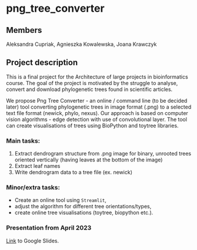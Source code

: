 # png_tree_converter

## Members
Aleksandra Cupriak, Agnieszka Kowalewska, Joana Krawczyk


## Project description
This is a final project for the Architecture of large projects in bioinformatics course. 
The goal of the project is motivated by the struggle to analyse, convert and download phylogenetic trees 
found in scientific articles. 

We propose Png Tree Converter - an online / command line (to be decided later)
tool converting phylogenetic trees in image format (.png) to a selected text file format (newick, phylo, nexus). 
Our approach is based on computer vision algorithms - edge detection with use of convolutional layer.
The tool can create visualisations of trees using BioPython and toytree libraries.

### Main tasks:
1. Extract dendrogram structure from .png image for binary, unrooted trees oriented vertically 
(having leaves at the bottom of the image)
2. Extract leaf names
3. Write dendrogram data to a tree file (ex. newick)

### Minor/extra tasks:
* Create an online tool using ```Streamlit```,
* adjust the algorithm for different tree orientations/types,
* create online tree visualisations (toytree, biopython etc.).

### Presentation from April 2023
[Link](https://docs.google.com/presentation/d/1AMbVaFBokSwe5lvQ4CdNTPvYihnjZUkXHr_3WURmY5s/edit?usp=sharing) to Google Slides.
